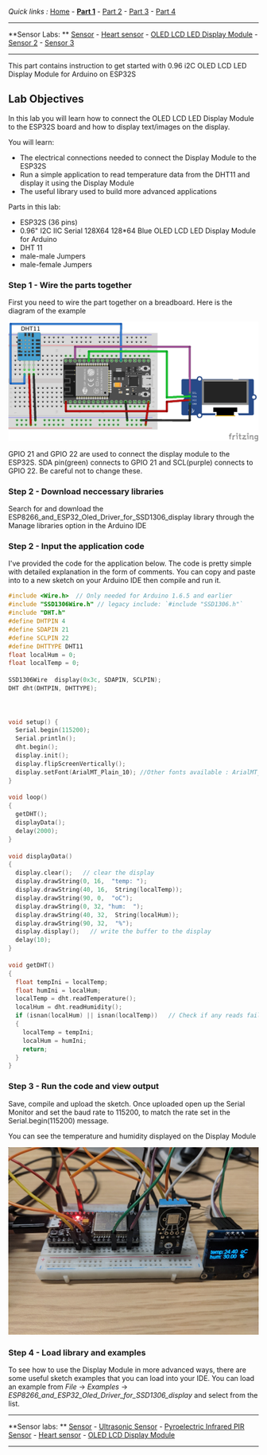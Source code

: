 
*Quick links :*
[Home](/README.md) - [**Part 1**](../part1/README.md) - [Part 2](../part2/README.md) - [Part 3](../part3/README.md) - [Part 4](../part4/README.md)

***
**Sensor Labs: ** [Sensor](../sensor/README.md) - [Heart sensor](../sensor/PULSE+RGB.md) - [OLED LCD LED Display Module](../sensor/SSD1306_Display.md) - [Sensor 2](../sensor/SENSOR2.md) - [Sensor 3](../sensor/SENSOR3.md)
***

This part contains instruction to get started with 0.96 i2C OLED LCD LED Display Module for Arduino
 on ESP32S

## Lab Objectives

In this lab you will learn how to connect the OLED LCD LED Display Module to the ESP32S board and how to display text/images on the display.

You will learn:

- The electrical connections needed to connect the Display Module  to the ESP32S
- Run a simple application to read temperature data from the DHT11 and display it using the Display Module 
- The useful library used to build more advanced applications 

Parts in this lab:

- ESP32S (36 pins)
- 0.96" I2C IIC Serial 128X64 128*64 Blue OLED LCD LED Display Module for Arduino
- DHT 11 
- male-male Jumpers
- male-female Jumpers

### Step 1 - Wire the parts together

First you need to wire the part together on a breadboard. Here is the diagram of the example

![ESP32S pulse wiring](../images/ESP32S+DHT11+SSD1306-Display.png)

GPIO 21 and GPIO 22 are used to connect the display module to the ESP32S. SDA pin(green) connects to GPIO 21 and SCL(purple) connects to GPIO 22. Be careful not to change these.

### Step 2 - Download neccessary libraries

Search for and download the ESP8266_and_ESP32_Oled_Driver_for_SSD1306_display library through the Manage libraries option in the Arduino IDE

### Step 2 - Input the application code

I've provided the code for the application below. The code is pretty simple with detailed explanation in the form of comments. You can copy and paste into to a new sketch on your Arduino IDE then compile and run it.


```C++
#include <Wire.h>  // Only needed for Arduino 1.6.5 and earlier
#include "SSD1306Wire.h" // legacy include: `#include "SSD1306.h"`
#include "DHT.h"
#define DHTPIN 4
#define SDAPIN 21
#define SCLPIN 22
#define DHTTYPE DHT11
float localHum = 0;
float localTemp = 0;

SSD1306Wire  display(0x3c, SDAPIN, SCLPIN);
DHT dht(DHTPIN, DHTTYPE);



void setup() {
  Serial.begin(115200);
  Serial.println();
  dht.begin();
  display.init();
  display.flipScreenVertically();
  display.setFont(ArialMT_Plain_10); //Other fonts available : ArialMT_Plain_16; ArialMT_Plain_24; Or to generate custom fonts: http://oleddisplay.squix.ch/
}

void loop()
{
  getDHT();
  displayData();
  delay(2000);
}

void displayData()
{
  display.clear();   // clear the display
  display.drawString(0, 16,  "temp: ");
  display.drawString(40, 16,  String(localTemp));
  display.drawString(90, 0,  "oC");
  display.drawString(0, 32, "hum:  ");
  display.drawString(40, 32,  String(localHum));
  display.drawString(90, 32,  "%");
  display.display();   // write the buffer to the display
  delay(10);
}

void getDHT()
{
  float tempIni = localTemp;
  float humIni = localHum;
  localTemp = dht.readTemperature();
  localHum = dht.readHumidity();
  if (isnan(localHum) || isnan(localTemp))   // Check if any reads failed and exit early (to try again).
  {
    localTemp = tempIni;
    localHum = humIni;
    return;
  }
}

```

### Step 3 - Run the code and view output

Save, compile and upload the sketch.  Once uploaded open up the Serial Monitor and set the baud rate to 115200, to match the rate set in the Serial.begin(115200) message. 

You can see the temperature and humidity displayed on the Display Module

![Display Module Output](../images/SSD1306-Display-Output.jpg)


### Step 4 - Load library and examples

To see how to use the Display Module in more advanced ways, there are some useful sketch examples that you can load into your IDE. You can load an example from *File* -> *Examples* -> *ESP8266_and_ESP32_Oled_Driver_for_SSD1306_display* and select from the list.

***
**Sensor labs: ** [Sensor](../README.md) - [Ultrasonic Sensor](ESP32S+Neopixel-LED+HC-SR04.md) - [Pyroelectric Infrared PIR Sensor](ESP32S+Neopixel-LED+PIR.md) - [Heart sensor](PULSE+RGB.md) - [OLED LCD Display Module](SSD1306_Display.md)
***